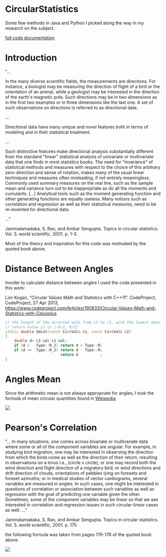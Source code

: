 # CircularStatistics
Some few methods in Java and Python I picked along the way in my research on the subject.

[full code documentation](https://idanmoradarthas.github.io/CircularStatistics/)

# Introduction
"... 

In the many diverse scientific fields, the measurements are directions. For instance, a biologist may be measuring the direction of flight of a bird or the orientation of an animal, while a geologist may be interested in the direction of the earth's magnetic pole. Such directions may be in two dimensions as in the first two examples or in three dimensions like the last one. A set of such observations on directions is referred to as directional data.

...

Directional data have many unique and novel features both in terms of modeling and in their statistical treatment.

...

Such distinctive features make directional analysis substantially different from the standard "linear" statistical analysis of univariate or multivariate data that one finds in most statistics books. The need for "invariance" of statistical methods and measures with respect to the choice of this arbitrary zero-direction and sense of rotation, makes many of the usual linear techniques and measures often misleading, if not entirely meaningless. Commonly used summary measures on the real line, such as the sample mean and variance turn out to be inappropriate as do all the moments and cumulants. [...] Analytical tools such as the moment generating function and other generating functions are equally useless. Many notions such as correlation and regression as well as their statistical measures, need to be re-invented for directional data.

..."

Jammalamadaka, S. Rao, and Ambar Sengupta. Topics in circular statistics. Vol. 5. world scientific, 2001. p. 1-3.

Most of the theory and inspiration for this code was motivated by the quoted book above.

# Distance Between Angles
Inorder to calculate distance between angles I used the code presented in this work:

Lior Kogan, “Circular Values Math and Statistics with C++11”. CodeProject, CodeProject, 27 Apr 2013, https://www.codeproject.com/Articles/190833/Circular-Values-Math-and-Statistics-with-Cplusplus 

```C++
// the length of the directed walk from c1 to c2, with the lowest absolute-value length
// return value is in [-R/2, R/2)
static double Sdist(const CircVal& c1, const CircVal& c2)
{
    double d= c2.val-c1.val;
    if (d <  -Type::R_2) return d + Type::R;
    if (d >=  Type::R_2) return d - Type::R;
                         return d          ;
}
```

# Angles Mean
Since the arithmetic mean is not always appropriate for angles, I took the formula of mean circular quantities found in [Wikipedia](https://en.wikipedia.org/wiki/Mean_of_circular_quantities):

<img src="https://latex.codecogs.com/gif.latex?%5Cbar%7B%5Calpha%7D%3D%5Carctan2%5CBigg%28%5Ccfrac%7B1%7D%7BN%7D%5CSigma%5EN_%7Bj%3D1%7D%5Csin%28%5Calpha_j%29%2C%5Ccfrac%7B1%7D%7BN%7D%5CSigma%5EN_%7Bj%3D1%7D%5Ccos%28%5Calpha_j%29%5CBigg%29">

# Pearson's Correlation
"...
In many situations, one comes across bivariate or multivariate data where some or all of the component variables are angular. For example, in studying bird migration, one may be interested in observing the direction from which the birds come as well as the direction of their return, resulting in observations on a torus i.e., (circle x circle); or one may record both the wind direction and flight direction of a migratory bird; or wind directions and drift direction of clouds, orientations of pebbles lying on foresets and foreset azimuths; or in medical studies of vector cardiograms, several variables are measured in angles. In such cases, one might be interested in questions of correlation or association between such variables as well as regression with the goal of predicting one variable given the other. Sometimes, some of the component variables may be linear so that we axe interested in correlation and regression issues in such circular-linear cases as well.
..."

Jammalamadaka, S. Rao, and Ambar Sengupta. Topics in circular statistics. Vol. 5. world scientific, 2001. p. 175

the following formula was taken from pages 176-178 of the quoted book above.

<img src="https://latex.codecogs.com/gif.latex?PearsonCircular_%7B%5Calpha%2C%5Cbeta%7D%3D%5Ccfrac%7B%5CSigma%5EN_%7Bi%3D1%7D%5Csin%28%5Calpha_i-%5Cbar%7B%5Calpha%7D%29%5Csin%28%5Cbeta_i-%5Cbar%7B%5Cbeta%7D%29%7D%7B%5Csqrt%7B%5CSigma%5EN_%7Bi%3D1%7D%5Csin%5E2%28%5Calpha_i-%5Cbar%7B%5Calpha%7D%29%5CSigma%5EN_%7Bi%3D1%7D%5Csin%5E2%28%5Cbeta_i-%5Cbar%7B%5Cbeta%7D%29%7D%7D">
